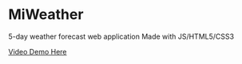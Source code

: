 # MiWeather
5-day weather forecast web application
Made with JS/HTML5/CSS3

[Video Demo Here](https://www.youtube.com/watch?v=2YMBlDvlz7c)
